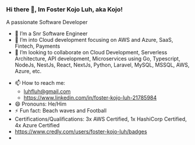 ### Hi there 👋, Im Foster Kojo Luh, aka Kojo!
A passionate Software Developer

<!--
**kojoluh/kojoluh** is a ✨ _special_ ✨ repository because its `README.md` (this file) appears on your GitHub profile.

Here are some ideas to get you started: -->

- 🔭 I’m a Snr Software Engineer
- 🌱 I’m into Cloud development focusing on AWS and Azure, SaaS, Fintech, Payments
- 👯 I’m looking to collaborate on Cloud Development, Serverless Architecture, API development, Microservices using Go, Typescript, NodeJs, NestJs, React, NextJs, Python, Laravel, MySQL, MSSQL, AWS, Azure, etc.
<!-- - 🤔 I’m looking for help with ...
- 💬 Ask me about ... -->
- 📫 How to reach me:
  - luhfluh@gmail.com
  - https://www.linkedin.com/in/foster-kojo-luh-21785984
- 😄 Pronouns: He/Him
- ⚡ Fun fact: Beach waves and Football
- Certifications/Qualifications: 3x AWS Certified, 1x HashiCorp Certified, 4x Azure Certified
- https://www.credly.com/users/foster-kojo-luh/badges
- 
<!-- ![](https://komarev.com/ghpvc/?username=kojoluh) 
Languages and Tools: -->
  
  
